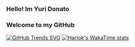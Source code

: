 ### Hello! Im Yuri Donato
### Welcome to my GitHub


<!--![Top Langs](https://github-readme-stats.vercel.app/api/top-langs/?username=YuriDonato\&layout=compact) 
[![Codewars Badge](https://www.codewars.com/users/YuriDonato/badges/large)](https://www.codewars.com/users/YuriDonato)
[![KnlnKS's LeetCode stats](https://leetcode-stats-six.vercel.app/api?username=YuriDonato)](https://github.com/YuriDonato/github-readme) -->
[![GitHub Trends SVG](https://api.githubtrends.io/user/svg/YuriDonato/langs)](https://githubtrends.io)
[![Harlok's WakaTime stats](https://github-readme-stats.vercel.app/api/wakatime?username=YuriDonato)](https://github.com/anuraghazra/github-readme-stats)
<!--
<div style="display: inline_block"><br>
  <img align="center"  alt="Yuri-Kt" height="30" width="40" src="https://raw.githubusercontent.com/devicons/devicon/master/icons/kotlin/kotlin-plain.svg">
  <img align="center" alt="Yuri-Csharp" height="30" width="40" src="https://raw.githubusercontent.com/devicons/devicon/master/icons/csharp/csharp-original.svg">

</div>
-->
